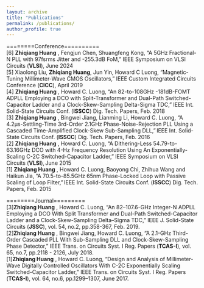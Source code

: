 ```yaml
---
layout: archive
title: "Publications"
permalink: /publications/
author_profile: true
--- 
```

========Conference==========  
[6] **Zhiqiang Huang** , Fengjun Chen, Shuangfeng Kong, “A 5GHz Fractional-N PLL with 97fsrms Jitter and -255.3dB FoM,” IEEE Symposium on VLSI Circuits (**VLSI**), June 2024  
[5] Xiaolong Liu, **Zhiqiang Huang**, Jun Yin, Howard C Luong, “Magnetic-Tuning Millimeter-Wave CMOS Oscillators,” IEEE Custom Integrated Circuits Conference (**CICC**), April 2019  
[4] **Zhiqiang Huang** , Howard C. Luong, “An 82-to-108GHz -181dB-FOMT ADPLL Employing a DCO with Split-Transformer and Dual-Path Switched-Capacitor Ladder and a Clock-Skew-Sampling Delta-Sigma TDC,” IEEE Int. Solid-State Circuits Conf. (**ISSCC**) Dig. Tech. Papers,  Feb. 2018  
[3] **Zhiqiang Huang** , Bingwei Jiang, Lianming Li, Howard C. Luong, “A 4.2μs-Settling-Time 3rd-Order 2.1GHz Phase-Noise-Rejection PLL Using a Cascaded Time-Amplified Clock-Skew Sub-Sampling DLL,” IEEE Int. Solid-State Circuits Conf. (**ISSCC**) Dig. Tech. Papers, Feb. 2016  
[2] **Zhiqiang Huang** , Howard C. Luong, “A Dithering-Less 54.79-to-63.16GHz DCO with 4-Hz Frequency Resolution Using An Exponentially-Scaling C-2C Switched-Capacitor Ladder,” IEEE Symposium on VLSI Circuits (**VLSI**), June 2015  
[1] **Zhiqiang Huang** , Howard C. Luong, Baoyong Chi, Zhihua Wang and Haikun Jia, “A 70.5-to-85.5GHz 65nm Phase-Locked Loop with Passive Scaling of Loop Filter,” IEEE Int. Solid-State Circuits Conf. (**ISSCC**) Dig. Tech. Papers, Feb. 2015  

========Journal=========  
[3]**Zhiqiang Huang** , Howard C. Luong, “An 82–107.6-GHz Integer-N ADPLL Employing a DCO With Split Transformer and Dual-Path Switched-Capacitor Ladder and a Clock-Skew-Sampling Delta–Sigma TDC,” IEEE J. Solid-State Circuits (**JSSC**), vol. 54, no.2, pp.358-367, Feb. 2019.  
[2]**Zhiqiang Huang** , Bingwei Jiang, Howard C. Luong, “A 2.1-GHz Third-Order Cascaded PLL With Sub-Sampling DLL and Clock-Skew-Sampling Phase Detector,” IEEE Trans. on Circuits Syst. I Reg. Papers (**TCAS-I**), vol. 65, no.7, pp.2118 - 2126, July 2018.  
[1]**Zhiqiang Huang** , Howard C. Luong, “Design and Analysis of Millimeter-Wave Digitally Controlled Oscillators With C-2C Exponentially Scaling Switched-Capacitor Ladder,” IEEE Trans. on Circuits Syst. I Reg. Papers (**TCAS-I**), vol. 64, no.6, pp.1299–1307, June 2017. 
